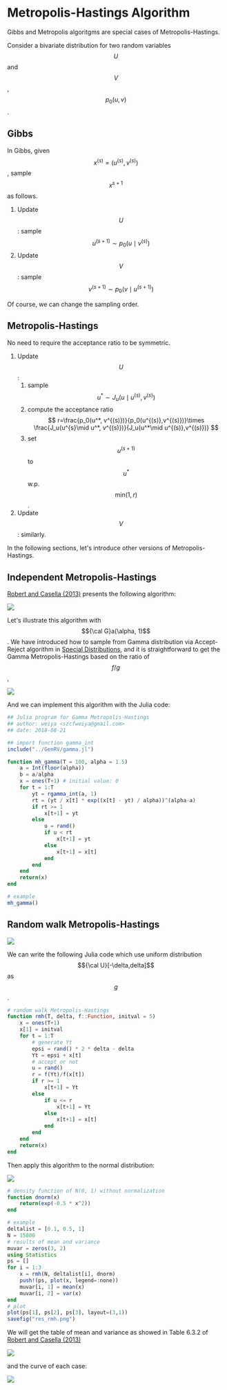 # Metropolis-Hastings Algorithm

Gibbs and Metropolis algoritgms are special cases of Metropolis-Hastings.

Consider a bivariate distribution for two random variables $$U$$ and $$V$$, $$p_0(u,v)$$.

## Gibbs

In Gibbs, given $$x^{(s)}=(u^{(s)},v^{(s)})$$, sample $$x^{s+1}$$ as follows.

1. Update $$U$$: sample $$u^{(s+1)}\sim p_0(u\mid v^{(s)})$$
2. Update $$V$$: sample $$v^{(s+1)}\sim p_0(v\mid u^{(s+1)})$$

Of course, we can change the sampling order.

## Metropolis-Hastings

No need to require the acceptance ratio to be symmetric.

1. Update $$U$$:
    1. sample $$u^*\sim J_u(u\mid u^{(s)}, v^{(s)})$$
    2. compute the acceptance ratio
    $$
    r=\frac{p_0(u^*, v^{(s)})}{p_0(u^{(s)},v^{(s)})}\times \frac{J_u(u^{s}\mid u^*, v^{(s)})}{J_u(u^*\mid u^{(s)},v^{(s)})}
    $$
    3. set $$u^{(s+1)}$$ to $$u^*$$ w.p. $$\mathrm{min}(1,r)$$.
2. Update $$V$$: similarly.

In the following sections, let's introduce other versions of Metropolis-Hastings.

## Independent Metropolis-Hastings

[Robert and Casella (2013)](https://www.springer.com/gp/book/9781475730715) presents the following algorithm:

![](imh.png)

Let's illustrate this algorithm with $${\cal G}a(\alpha, 1)$$. We have introduced how to sample from Gamma distribution via Accept-Reject algorithm in [Special Distributions](https://mc.hohoweiya.xyz/genrv/special), and it is straightforward to get the Gamma Metropolis-Hastings based on the ratio of $$f/g$$,

![](gamma_imh.png)

And we can implement this algorithm with the Julia code:

```julia
## Julia program for Gamma Metropolis-Hastings
## author: weiya <szcfweiya@gmail.com>
## date: 2018-08-21

## import function gamma_int
include("../GenRV/gamma.jl")

function mh_gamma(T = 100, alpha = 1.5)
    a = Int(floor(alpha))
    b = a/alpha
    x = ones(T+1) # initial value: 0 
    for t = 1:T
        yt = rgamma_int(a, 1)
        rt = (yt / x[t] * exp((x[t] - yt) / alpha))^(alpha-a)
        if rt >= 1
            x[t+1] = yt
        else
            u = rand()
            if u < rt
                x[t+1] = yt
            else
                x[t+1] = x[t]
            end
        end   
    end
    return(x)
end

# example
mh_gamma()
```

## Random walk Metropolis-Hastings

![](rmh.png)

We can write the following Julia code which use uniform distribution $${\cal U}[-\delta,delta]$$ as $$g$$.

```julia
# random walk Metropolis-Hastings
function rmh(T, delta, f::Function, initval = 5)
    x = ones(T+1)
    x[1] = initval
    for t = 1:T
        # generate Yt
        epsi = rand() * 2 * delta - delta
        Yt = epsi + x[t]
        # accept or not
        u = rand()
        r = f(Yt)/f(x[t])
        if r >= 1
            x[t+1] = Yt
        else
            if u <= r
                x[t+1] = Yt
            else
                x[t+1] = x[t]
            end
        end
    end
    return(x)
end
```

Then apply this algorithm to the normal distribution:

![](ex-6-3-5.png)

```julia
# density function of N(0, 1) without normalization
function dnorm(x)
    return(exp(-0.5 * x^2))
end

# example
deltalist = [0.1, 0.5, 1]
N = 15000
# results of mean and variance
muvar = zeros(3, 2)
using Statistics
ps = []
for i = 1:3
    x = rmh(N, deltalist[i], dnorm)
    push!(ps, plot(x, legend=:none))
    muvar[i, 1] = mean(x)
    muvar[i, 2] = var(x)
end
# plot
plot(ps[1], ps[2], ps[3], layout=(3,1))
savefig("res_rmh.png")
```

We will get the table of mean and variance as showed in Table 6.3.2 of [Robert and Casella (2013)](https://www.springer.com/gp/book/9781475730715) 

![](res_rmh_muvar.png)

and the curve of each case:

![](res_rmh.png)


